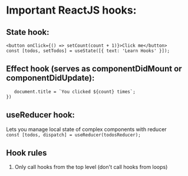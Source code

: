 # Important ReactJS hooks:

## State hook: 
```const [count, setCount] = useState(0);
<button onClick={() => setCount(count + 1)}>Click me</button>
const [todos, setTodos] = useState([{ text: 'Learn Hooks' }]);
```

## Effect hook (serves as componentDidMount or componentDidUpdate):
```useEffect(() => {
   document.title = `You clicked ${count} times`;
})
```

## useReducer hook:
   Lets you manage local state of complex components with reducer<br>
```const [todos, dispatch] = useReducer(todosReducer);```

## Hook rules
1. Only call hooks from the top level (don't call hooks from loops)